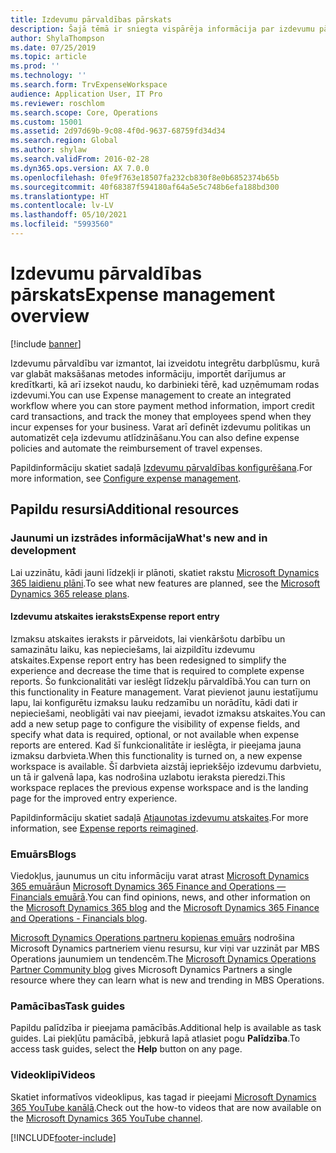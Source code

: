 ```yaml
---
title: Izdevumu pārvaldības pārskats
description: Šajā tēmā ir sniegta vispārēja informācija par izdevumu pārvaldību un saitēm uz papildu resursiem. Izdevumu pārvaldību var izmantot, lai izveidotu integrētu darbplūsmu, kurā var glabāt maksāšanas metodes informāciju, importēt darījumus ar kredītkarti, kā arī izsekot naudu, ko darbinieki tērē, kad uzņēmumam rodas izdevumi.
author: ShylaThompson
ms.date: 07/25/2019
ms.topic: article
ms.prod: ''
ms.technology: ''
ms.search.form: TrvExpenseWorkspace
audience: Application User, IT Pro
ms.reviewer: roschlom
ms.search.scope: Core, Operations
ms.custom: 15001
ms.assetid: 2d97d69b-9c08-4f0d-9637-68759fd34d34
ms.search.region: Global
ms.author: shylaw
ms.search.validFrom: 2016-02-28
ms.dyn365.ops.version: AX 7.0.0
ms.openlocfilehash: 0fe9f763e18507fa232cb830f8e0b6852374b65b
ms.sourcegitcommit: 40f68387f594180af64a5e5c748b6efa188bd300
ms.translationtype: HT
ms.contentlocale: lv-LV
ms.lasthandoff: 05/10/2021
ms.locfileid: "5993560"
---
```

# <a name="expense-management-overview"></a><span data-ttu-id="80e48-104">Izdevumu pārvaldības pārskats</span><span class="sxs-lookup"><span data-stu-id="80e48-104">Expense management overview</span></span>

[!include [banner](../includes/banner.md)]

<span data-ttu-id="80e48-105">Izdevumu pārvaldību var izmantot, lai izveidotu integrētu darbplūsmu, kurā var glabāt maksāšanas metodes informāciju, importēt darījumus ar kredītkarti, kā arī izsekot naudu, ko darbinieki tērē, kad uzņēmumam rodas izdevumi.</span><span class="sxs-lookup"><span data-stu-id="80e48-105">You can use Expense management to create an integrated workflow where you can store payment method information, import credit card transactions, and track the money that employees spend when they incur expenses for your business.</span></span> <span data-ttu-id="80e48-106">Varat arī definēt izdevumu politikas un automatizēt ceļa izdevumu atlīdzināšanu.</span><span class="sxs-lookup"><span data-stu-id="80e48-106">You can also define expense policies and automate the reimbursement of travel expenses.</span></span>

<span data-ttu-id="80e48-107">Papildinformāciju skatiet sadaļā [Izdevumu pārvaldības konfigurēšana](plan-expense-management.md).</span><span class="sxs-lookup"><span data-stu-id="80e48-107">For more information, see [Configure expense management](plan-expense-management.md).</span></span>

## <a name="additional-resources"></a><span data-ttu-id="80e48-108">Papildu resursi</span><span class="sxs-lookup"><span data-stu-id="80e48-108">Additional resources</span></span>

### <a name="whats-new-and-in-development"></a><span data-ttu-id="80e48-109">Jaunumi un izstrādes informācija</span><span class="sxs-lookup"><span data-stu-id="80e48-109">What's new and in development</span></span>

<span data-ttu-id="80e48-110">Lai uzzinātu, kādi jauni līdzekļi ir plānoti, skatiet rakstu [Microsoft Dynamics 365 laidienu plāni](/dynamics365/release-plans/).</span><span class="sxs-lookup"><span data-stu-id="80e48-110">To see what new features are planned, see the [Microsoft Dynamics 365 release plans](/dynamics365/release-plans/).</span></span>

#### <a name="expense-report-entry"></a><span data-ttu-id="80e48-111">Izdevumu atskaites ieraksts</span><span class="sxs-lookup"><span data-stu-id="80e48-111">Expense report entry</span></span>

<span data-ttu-id="80e48-112">Izmaksu atskaites ieraksts ir pārveidots, lai vienkāršotu darbību un samazinātu laiku, kas nepieciešams, lai aizpildītu izdevumu atskaites.</span><span class="sxs-lookup"><span data-stu-id="80e48-112">Expense report entry has been redesigned to simplify the experience and decrease the time that is required to complete expense reports.</span></span> <span data-ttu-id="80e48-113">Šo funkcionalitāti var ieslēgt līdzekļu pārvaldībā.</span><span class="sxs-lookup"><span data-stu-id="80e48-113">You can turn on this functionality in Feature management.</span></span> <span data-ttu-id="80e48-114">Varat pievienot jaunu iestatījumu lapu, lai konfigurētu izmaksu lauku redzamību un norādītu, kādi dati ir nepieciešami, neobligāti vai nav pieejami, ievadot izmaksu atskaites.</span><span class="sxs-lookup"><span data-stu-id="80e48-114">You can add a new setup page to configure the visibility of expense fields, and specify what data is required, optional, or not available when expense reports are entered.</span></span> <span data-ttu-id="80e48-115">Kad šī funkcionalitāte ir ieslēgta, ir pieejama jauna izmaksu darbvieta.</span><span class="sxs-lookup"><span data-stu-id="80e48-115">When this functionality is turned on, a new expense workspace is available.</span></span> <span data-ttu-id="80e48-116">Šī darbvieta aizstāj iepriekšējo izdevumu darbvietu, un tā ir galvenā lapa, kas nodrošina uzlabotu ieraksta pieredzi.</span><span class="sxs-lookup"><span data-stu-id="80e48-116">This workspace replaces the previous expense workspace and is the landing page for the improved entry experience.</span></span>

<span data-ttu-id="80e48-117">Papildinformāciju skatiet sadaļā [Atjaunotas izdevumu atskaites](ExpenseWorkspaceNew.md).</span><span class="sxs-lookup"><span data-stu-id="80e48-117">For more information, see [Expense reports reimagined](ExpenseWorkspaceNew.md).</span></span>

### <a name="blogs"></a><span data-ttu-id="80e48-118">Emuārs</span><span class="sxs-lookup"><span data-stu-id="80e48-118">Blogs</span></span>

<span data-ttu-id="80e48-119">Viedokļus, jaunumus un citu informāciju varat atrast [Microsoft Dynamics 365 emuārā](https://community.dynamics.com/b/msftdynamicsblog?c=Enterprise)un [Microsoft Dynamics 365 Finance and Operations — Financials emuārā](https://community.dynamics.com/365/financeandoperations/b/financials).</span><span class="sxs-lookup"><span data-stu-id="80e48-119">You can find opinions, news, and other information on the [Microsoft Dynamics 365 blog](https://community.dynamics.com/b/msftdynamicsblog?c=Enterprise) and the [Microsoft Dynamics 365 Finance and Operations - Financials blog](https://community.dynamics.com/365/financeandoperations/b/financials).</span></span>

<span data-ttu-id="80e48-120">[Microsoft Dynamics Operations partneru kopienas emuārs](https://community.dynamics.com/partner/b/operationspartnercommunityblog) nodrošina Microsoft Dynamics partneriem vienu resursu, kur viņi var uzzināt par MBS Operations jaunumiem un tendencēm.</span><span class="sxs-lookup"><span data-stu-id="80e48-120">The [Microsoft Dynamics Operations Partner Community blog](https://community.dynamics.com/partner/b/operationspartnercommunityblog) gives Microsoft Dynamics Partners a single resource where they can learn what is new and trending in MBS Operations.</span></span>

### <a name="task-guides"></a><span data-ttu-id="80e48-121">Pamācības</span><span class="sxs-lookup"><span data-stu-id="80e48-121">Task guides</span></span>

<span data-ttu-id="80e48-122">Papildu palīdzība ir pieejama pamācībās.</span><span class="sxs-lookup"><span data-stu-id="80e48-122">Additional help is available as task guides.</span></span> <span data-ttu-id="80e48-123">Lai piekļūtu pamācībā, jebkurā lapā atlasiet pogu **Palīdzība**.</span><span class="sxs-lookup"><span data-stu-id="80e48-123">To access task guides, select the **Help** button on any page.</span></span>

### <a name="videos"></a><span data-ttu-id="80e48-124">Videoklipi</span><span class="sxs-lookup"><span data-stu-id="80e48-124">Videos</span></span>

<span data-ttu-id="80e48-125">Skatiet informatīvos videoklipus, kas tagad ir pieejami [Microsoft Dynamics 365 YouTube kanālā](https://www.youtube.com/channel/UCJGCg4rB3QSs8y_1FquelBQ).</span><span class="sxs-lookup"><span data-stu-id="80e48-125">Check out the how-to videos that are now available on the [Microsoft Dynamics 365 YouTube channel](https://www.youtube.com/channel/UCJGCg4rB3QSs8y_1FquelBQ).</span></span>


[!INCLUDE[footer-include](../includes/footer-banner.md)]